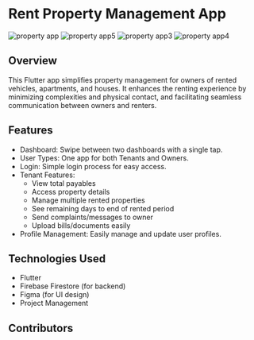 # Rent Property Management App
![property app](https://github.com/gnklakshan/Property-management-app/assets/132909147/46b0bb13-17c1-4f10-aac4-17469769209f)
![property app5](https://github.com/gnklakshan/Property-management-app/assets/132909147/83865839-45c3-49a3-9796-9fb3efeb3ca8)
![property app3](https://github.com/gnklakshan/Property-management-app/assets/132909147/01dc279a-ea7c-4d4d-afc0-1f45a4bd3cde)
![property app4](https://github.com/gnklakshan/Property-management-app/assets/132909147/f29956d5-3260-4049-80f0-bf2a7fce3043)


## Overview
This Flutter app simplifies property management for owners of rented vehicles, apartments, and houses. It enhances the renting experience by minimizing complexities and physical contact, and facilitating seamless communication between owners and renters.

## Features
- Dashboard: Swipe between two dashboards with a single tap.
- User Types: One app for both Tenants and Owners.
- Login: Simple login process for easy access.
- Tenant Features:
  - View total payables
  - Access property details
  - Manage multiple rented properties
  - See remaining days to end of rented period
  - Send complaints/messages to owner
  - Upload bills/documents easily
- Profile Management: Easily manage and update user profiles.

## Technologies Used
- Flutter
- Firebase Firestore (for backend)
- Figma (for UI design)
- Project Management

## Contributors



